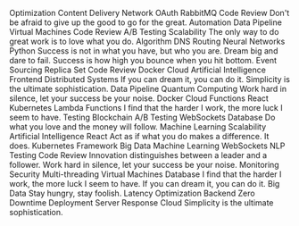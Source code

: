 Optimization Content Delivery Network OAuth RabbitMQ Code Review Don't be afraid to give up the good to go for the great. Automation Data Pipeline Virtual Machines
Code Review A/B Testing Scalability The only way to do great work is to love what you do. Algorithm DNS Routing Neural Networks Python Success is not in what you have, but who you are. Dream big and dare to fail.
Success is how high you bounce when you hit bottom. Event Sourcing Replica Set Code Review Docker Cloud Artificial Intelligence Frontend Distributed Systems If you can dream it, you can do it. Simplicity is the ultimate sophistication. Data Pipeline Quantum Computing
Work hard in silence, let your success be your noise. Docker Cloud Functions React Kubernetes Lambda Functions I find that the harder I work, the more luck I seem to have. Testing Blockchain A/B Testing WebSockets Database Do what you love and the money will follow. Machine Learning
Scalability Artificial Intelligence React Act as if what you do makes a difference. It does. Kubernetes Framework
Big Data Machine Learning WebSockets NLP Testing Code Review Innovation distinguishes between a leader and a follower. Work hard in silence, let your success be your noise.
Monitoring Security Multi-threading Virtual Machines Database I find that the harder I work, the more luck I seem to have. If you can dream it, you can do it. Big Data Stay hungry, stay foolish. Latency Optimization Backend Zero Downtime Deployment Server Response Cloud Simplicity is the ultimate sophistication.
